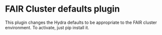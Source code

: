 # FAIR Cluster defaults plugin

This plugin changes the Hydra defaults to be appropriate to the FAIR cluster environment.
To activate, just pip install it.